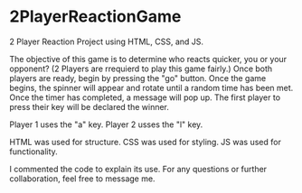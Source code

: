 # 2PlayerReactionGame
2 Player Reaction Project using HTML, CSS, and JS.


The objective of this game is to determine who reacts quicker, you or your opponent? (2 Players are rrequierd to play this game fairly.) Once both players are ready, begin by pressing the "go" button. Once the game begins, the spinner will appear and rotate until a random time has been met. Once the timer has completed, a message will pop up. The first player to press their key will be declared the winner.

Player 1 uses the "a" key.
Player 2 usses the "l" key.








HTML was used for structure. 
CSS was used for styling.
JS was used for functionality. 

I commented the code to explain its use. For any questions or further collaboration, feel free to message me.
